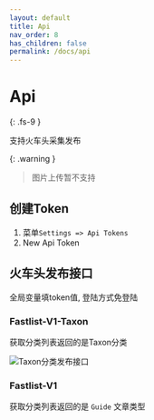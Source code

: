 ```yaml
---
layout: default
title: Api
nav_order: 8
has_children: false
permalink: /docs/api
---
```


# Api
{: .fs-9 }

支持火车头采集发布

{: .warning }
> 图片上传暂不支持

## 创建Token

1. 菜单`Settings => Api Tokens`
2. New Api Token


## 火车头发布接口

全局变量填token值, 登陆方式免登陆

### Fastlist-V1-Taxon

获取分类列表返回的是Taxon分类

![Taxon分类发布接口]({{site.url}}{{site.baseurl}}/assets/images/api/1ad938bb70a0f9c35916285dbd090cf9.png)


### Fastlist-V1

获取分类列表返回的是 `Guide` 文章类型